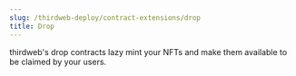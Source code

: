 ```yaml
---
slug: /thirdweb-deploy/contract-extensions/drop
title: Drop
---
```


thirdweb's drop contracts lazy mint your NFTs and make them available to be claimed by your users.
